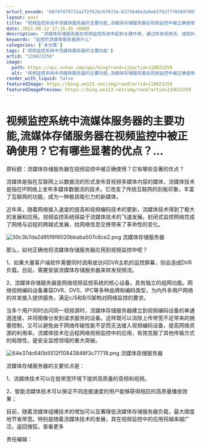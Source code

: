 ```yaml
---
arturl_encode: "68747470733a2f2f626c6f672e:6373646e2e6e65742f77656978696e5f33393834363631322f:61727469636c652f64657461696c732f313139363233323539"
layout: post
title: "视频监控系统中流媒体服务器的主要功能,流媒体存储服务器在视频监控中被正确使用它有哪些显著的优点..."
date: 2021-08-12 17:16:45 +0800
description: "流媒体存储服务器在视频监控系统中起到关键作用，通过转发视频流，减轻DVR负载，实现多用户并发访问。该"
keywords: "监控的流媒体服务器是什么"
categories: ['未分类']
tags: ['视频监控系统中流媒体服务器的主要功能']
artid: "119623259"
image:
  path: https://api.vvhan.com/api/bing?rand=sj&artid=119623259
  alt: "视频监控系统中流媒体服务器的主要功能,流媒体存储服务器在视频监控中被正确使用它有哪些显著的优点..."
render_with_liquid: false
featuredImage: https://bing.ee123.net/img/rand?artid=119623259
featuredImagePreview: https://bing.ee123.net/img/rand?artid=119623259
---
```


# 视频监控系统中流媒体服务器的主要功能,流媒体存储服务器在视频监控中被正确使用？它有哪些显著的优点？...

原标题：流媒体存储服务器在视频监控中被正确使用？它有哪些显著的优点？

流媒体是指在互联网上以数据流的形式发布音视频多媒体内容的媒体，流媒体技术是指在IP网络上发布多媒体数据流的技术。它改变了传统互联网的刻板印象，丰富了互联网的功能，成为一种极具吸引力的新媒体。

近年来，随着网络接入速度的提高和视频编码技术的更新，流媒体技术得到了极大的发展和应用。视频监控系统得益于流媒体技术的飞速发展。封闭式监控网络完成了网络与远程的跨越式发展，给网络信息交换带来了革命性的变化。

![30c3b7da2d95f8f6020bbaba507c6ce2.png](https://i-blog.csdnimg.cn/blog_migrate/a41ead79565cbf34bd7c365cdc00c531.jpeg)
流媒体存储服务器

那么，如何正确地将流媒体存储服务器应用到视频监控中呢？

1、如果大量客户端软件需要同时调用或访问DVR主机的监控屏幕，则会造成DVR负载。目前，需要安装流媒体存储服务器来转发视频流。

2、流媒体存储服务器是网络视频监控系统的核心设备，具有独立的组网功能。网络视频编码设备兼容DVR、DVS、IPC等多种品牌和编码类型，为内外多用户网络的并发接入提供服务，满足c/S和B/S架构对网络监控的要求。

当多个用户同时访问同一视频源时，流媒体存储服务器建立到视频编码设备的单通道连接，并将图像分发到请求服务的设备。这样既可以消除上传带宽不足带来的拥塞控制，又可以避免由于网络传输性能不足而无法接入视频编码设备，提高网络资源的利用率。流媒体技术在远程网络视频监控中的应用，有效克服了其他传输方式的局限性，是安全监控领域的重大突破。

![64e37dc640b5512f10843848f3c77718.png](https://i-blog.csdnimg.cn/blog_migrate/1e931bc832f17923a086d66000c63839.jpeg)
流媒体存储服务器

流媒体存储服务器的主要优点是：

1、流媒体技术可以在低带宽环境下提供高质量的音频和视频。

2、智能流媒体技术可以保证不同连接速度的用户能够获得相应的高质量播放效果；

目前，随着流媒体组播技术的增加可以显著降低流媒体存储服务器负载，最大限度地节省带宽。特别是随着流媒体技术的发展，其在视频监控中的应用将越来越广泛。返回搜狐，查看更多

责任编辑：